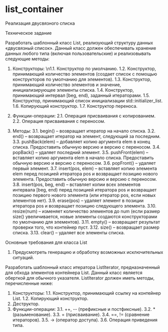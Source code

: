 # list_container
Реализация двусвязного списка

Техническое задание

Разработать шаблонный класс List, реализующий структуру данных «двусвязный список». Данный класс должен обеспечивать хранение данных любого типа (включая пользовательские) и реализовывать следующие методы:

1.	Конструкторы:
\n1.1.	Конструктор по умолчанию.
1.2.	Конструктор, принимающий количество элементов (создает список с помощью конструкторов по умолчанию для элементов).
1.3.	Конструктор, принимающий количество элементов и значение, инициализирующее элементы списка.
1.4.	Конструктор, принимающий интервал [beg, end), заданный итераторами.
1.5.	Конструктор, принимающий список инициализации std::initializer_list.
1.6.	Копирующий конструктор.
1.7.	Конструктор переноса.

2.	Функции-операции:
2.1.	Операция присваивания с копированием.
2.2.	Операция присваивания с переносом.

3.	Методы:
3.1.	begin() – возвращает итератор на начало списка.
3.2.	end() – возвращает итератор на элемент, следующий за последним.
3.3.	pushBack(elem) – добавляет копию аргумента elem в конец списка. Предоставить обычную версию и версию с переносом.
3.4.	popBack() – удаляет последний элемент.
3.5.	pushFront(elem) – вставляет копию аргумента elem в начало списка. Предоставить обычную версию и версию с переносом.
3.6.	popFront() – удаляет первый элемент.
3.7.	insert(pos, elem) – вставляет копию элемента elem перед позицией итератора pos и возвращает позицию нового элемента. Предоставить обычную версию и версию с переносом.
3.8.	insert(pos, beg, end) – вставляет копии всех элементов интервала [beg, end) перед позицией итератора pos и возвращает позицию первого нового элемента (или итератор pos, если новых элементов нет).
3.9.	erase(pos) – удаляет элемент в позиции итератора pos и возвращает позицию следующего элемента.
3.10.	resize(num) – изменяет количество элементов до num (если размер size() увеличивается, новые элементы создаются конструкторами по умолчанию для элементов).
3.11.	empty() – возвращает результат проверки того, что контейнер пуст.
3.12.	size() – возвращает размер списка.
3.13.	clear() – удаляет все элементы списка.

Основные требования для класса List
1.	Предусмотреть генерацию и обработку возможных исключительных ситуаций.

Разработать шаблонный класс итератора ListIterator, предназначенный для обхода элементов контейнера List. Данный класс является оберткой для обычного указателя. ListIterator должен иметь методы, перечисленные ниже:
1.	Конструкторы:
1.1.	Конструктор, принимающий ссылку на контейнер List.
1.2.	Копирующий конструктор.
2.	Деструктор.
3.	Функции-операции:
3.1.	++, -- (префиксные и постфиксные).
3.2.	* (разыменование).
3.3.	= (присваивание).
3.4.	==, != (сравнение итераторов).
3.5.	-> (оператор доступа).
3.6.	Операция приведения типа.

